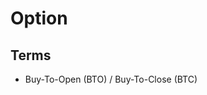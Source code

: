 # Option

<!--
https://www.youtube.com/watch?v=U6yVudIO3j0
-->

## Terms

- Buy-To-Open (BTO) / Buy-To-Close (BTC)

